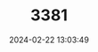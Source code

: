 ---
title: "3381"
category: "Butis butis"
draft: false
date: 2024-02-22 13:03:49
languages:
  English: ["Crazy Fish", "Crimson-tipped Flathead Gudgeon", "Crimson-tipped Flathead-sleeper", "Duckbill Sleeper", "Flat-headed Gudgeon", "Pointed Head Gudgeon", "Upside Down Sleeper", "Crimson-tipped Gudgeon"]
  Vietnamese: ["Cá Bống Cấu"]
---